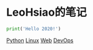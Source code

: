 # LeoHsiao的笔记

```python
print('Hello 2020!')
```

<!-- 首页的目录，拷贝navbar.md的Notes部分内容 -->
[Python](docs/Python/index.md)
[Linux](docs/Linux/index.md)
[Web](docs/Web/index.md)
[DevOps](docs/DevOps/index.md)
